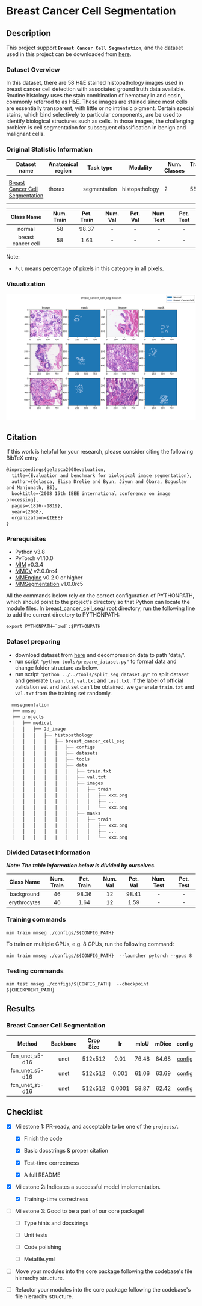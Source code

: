 # Breast Cancer Cell Segmentation

## Description

This project support **`Breast Cancer Cell Segmentation`**, and the dataset used in this project can be downloaded from [here](https://tianchi.aliyun.com/dataset/dataDetail?dataId=90152).

### Dataset Overview

In this dataset, there are 58 H&E stained histopathology images used in breast cancer cell detection with associated ground truth data available. Routine histology uses the stain combination of hematoxylin and eosin, commonly referred to as H&E. These images are stained since most cells are essentially transparent, with little or no intrinsic pigment. Certain special stains, which bind selectively to particular components, are be used to identify biological structures such as cells. In those images, the challenging problem is cell segmentation for subsequent classification in benign and malignant cells.

### Original Statistic Information

| Dataset name                                                                                  | Anatomical region | Task type    | Modality       | Num. Classes | Train/Val/Test Images | Train/Val/Test Labeled | Release Date | License                                                                                                |
| --------------------------------------------------------------------------------------------- | ----------------- | ------------ | -------------- | ------------ | --------------------- | ---------------------- | ------------ | ------------------------------------------------------------------------------------------------------ |
| [Breast Cancer Cell Segmentation](https://tianchi.aliyun.com/dataset/dataDetail?dataId=90152) | thorax            | segmentation | histopathology | 2            | 58/-/-                | yes/-/-                | 2021         | [CC-BY-SA-NC 4.0](http://creativecommons.org/licenses/by-sa/4.0/?spm=5176.12282016.0.0.3f5b5291ypBxb2) |

|     Class Name     | Num. Train | Pct. Train | Num. Val | Pct. Val | Num. Test | Pct. Test |
| :----------------: | :--------: | :--------: | :------: | :------: | :-------: | :-------: |
|       normal       |     58     |   98.37    |    -     |    -     |     -     |     -     |
| breast cancer cell |     58     |    1.63    |    -     |    -     |     -     |     -     |

Note:

- `Pct` means percentage of pixels in this category in all pixels.

### Visualization

![bac](https://raw.githubusercontent.com/uni-medical/medical-datasets-visualization/main/2d/semantic_seg/histopathology/breast_cancer_cell_seg/breast_cancer_cell_seg_dataset.png)

## Citation

If this work is helpful for your research, please consider citing the following BibTeX entry.

```
@inproceedings{gelasca2008evaluation,
  title={Evaluation and benchmark for biological image segmentation},
  author={Gelasca, Elisa Drelie and Byun, Jiyun and Obara, Boguslaw and Manjunath, BS},
  booktitle={2008 15th IEEE international conference on image processing},
  pages={1816--1819},
  year={2008},
  organization={IEEE}
}
```

### Prerequisites

- Python v3.8
- PyTorch v1.10.0
- [MIM](https://github.com/open-mmlab/mim) v0.3.4
- [MMCV](https://github.com/open-mmlab/mmcv) v2.0.0rc4
- [MMEngine](https://github.com/open-mmlab/mmengine) v0.2.0 or higher
- [MMSegmentation](https://github.com/open-mmlab/mmsegmentation) v1.0.0rc5

All the commands below rely on the correct configuration of PYTHONPATH, which should point to the project's directory so that Python can locate the module files. In breast_cancer_cell_seg/ root directory, run the following line to add the current directory to PYTHONPATH:

```shell
export PYTHONPATH=`pwd`:$PYTHONPATH
```

### Dataset preparing

- download dataset from [here](https://tianchi.aliyun.com/dataset/dataDetail?dataId=90152) and decompression data to path 'data/'.
- run script `"python tools/prepare_dataset.py"` to format data and change folder structure as below.
- run script `"python ../../tools/split_seg_dataset.py"` to split dataset and generate `train.txt`, `val.txt` and `test.txt`. If the label of official validation set and test set can't be obtained, we generate `train.txt` and `val.txt` from the training set randomly.

```none
  mmsegmentation
  ├── mmseg
  ├── projects
  │   ├── medical
  │   │   ├── 2d_image
  │   │   │   ├── histopathology
  │   │   │   │   ├── breast_cancer_cell_seg
  │   │   │   │   │   ├── configs
  │   │   │   │   │   ├── datasets
  │   │   │   │   │   ├── tools
  │   │   │   │   │   ├── data
  │   │   │   │   │   │   ├── train.txt
  │   │   │   │   │   │   ├── val.txt
  │   │   │   │   │   │   ├── images
  │   │   │   │   │   │   │   ├── train
  │   │   │   │   |   │   │   │   ├── xxx.png
  │   │   │   │   |   │   │   │   ├── ...
  │   │   │   │   |   │   │   │   └── xxx.png
  │   │   │   │   │   │   ├── masks
  │   │   │   │   │   │   │   ├── train
  │   │   │   │   |   │   │   │   ├── xxx.png
  │   │   │   │   |   │   │   │   ├── ...
  │   │   │   │   |   │   │   │   └── xxx.png
```

### Divided Dataset Information

***Note: The table information below is divided by ourselves.***

|  Class Name  | Num. Train | Pct. Train | Num. Val | Pct. Val | Num. Test | Pct. Test |
| :----------: | :--------: | :--------: | :------: | :------: | :-------: | :-------: |
|  background  |     46     |   98.36    |    12    |  98.41   |     -     |     -     |
| erythrocytes |     46     |    1.64    |    12    |   1.59   |     -     |     -     |

### Training commands

```shell
mim train mmseg ./configs/${CONFIG_PATH}
```

To train on multiple GPUs, e.g. 8 GPUs, run the following command:

```shell
mim train mmseg ./configs/${CONFIG_PATH}  --launcher pytorch --gpus 8
```

### Testing commands

```shell
mim test mmseg ./configs/${CONFIG_PATH}  --checkpoint ${CHECKPOINT_PATH}
```

<!-- List the results as usually done in other model's README. [Example](https://github.com/open-mmlab/mmsegmentation/tree/dev-1.x/configs/fcn#results-and-models)

You should claim whether this is based on the pre-trained weights, which are converted from the official release; or it's a reproduced result obtained from retraining the model in this project. -->

## Results

### Breast Cancer Cell Segmentation

|     Method      | Backbone | Crop Size |   lr   | mIoU  | mDice |                                                                                                       config                                                                                                        |
| :-------------: | :------: | :-------: | :----: | :---: | :---: | :-----------------------------------------------------------------------------------------------------------------------------------------------------------------------------------------------------------------: |
| fcn_unet_s5-d16 |   unet   |  512x512  |  0.01  | 76.48 | 84.68 |  [config](https://github.com/open-mmlab/mmsegmentation/tree/dev-1.x/projects/medical/2d_image/histopathology/breast_cancer_cell_seg/configs/fcn-unet-s5-d16_unet_1xb16-0.01-20k_breast-cancer-cell-seg-512x512.py)  |
| fcn_unet_s5-d16 |   unet   |  512x512  | 0.001  | 61.06 | 63.69 | [config](https://github.com/open-mmlab/mmsegmentation/tree/dev-1.x/projects/medical/2d_image/histopathology/breast_cancer_cell_seg/configs/fcn-unet-s5-d16_unet_1xb16-0.001-20k_breast-cancer-cell-seg-512x512.py)  |
| fcn_unet_s5-d16 |   unet   |  512x512  | 0.0001 | 58.87 | 62.42 | [config](https://github.com/open-mmlab/mmsegmentation/tree/dev-1.x/projects/medical/2d_image/histopathology/breast_cancer_cell_seg/configs/fcn-unet-s5-d16_unet_1xb16-0.0001-20k_breast-cancer-cell-seg-512x512.py) |

## Checklist

- [x] Milestone 1: PR-ready, and acceptable to be one of the `projects/`.

  - [x] Finish the code

  - [x] Basic docstrings & proper citation

  - [x] Test-time correctness

  - [x] A full README

- [x] Milestone 2: Indicates a successful model implementation.

  - [x] Training-time correctness

- [ ] Milestone 3: Good to be a part of our core package!

  - [ ] Type hints and docstrings

  - [ ] Unit tests

  - [ ] Code polishing

  - [ ] Metafile.yml

- [ ] Move your modules into the core package following the codebase's file hierarchy structure.

- [ ] Refactor your modules into the core package following the codebase's file hierarchy structure.
